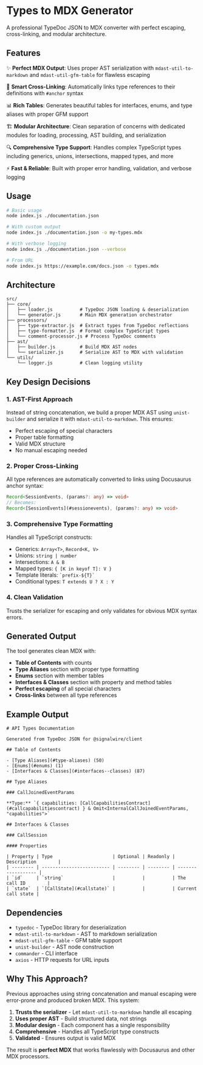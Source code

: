 # Types to MDX Generator

A professional TypeDoc JSON to MDX converter with perfect escaping, cross-linking, and modular architecture.

## Features

✨ **Perfect MDX Output**: Uses proper AST serialization with `mdast-util-to-markdown` and `mdast-util-gfm-table` for flawless escaping

🔗 **Smart Cross-Linking**: Automatically links type references to their definitions with `#anchor` syntax

📊 **Rich Tables**: Generates beautiful tables for interfaces, enums, and type aliases with proper GFM support

🏗️ **Modular Architecture**: Clean separation of concerns with dedicated modules for loading, processing, AST building, and serialization

🔍 **Comprehensive Type Support**: Handles complex TypeScript types including generics, unions, intersections, mapped types, and more

⚡ **Fast & Reliable**: Built with proper error handling, validation, and verbose logging

## Usage

```bash
# Basic usage
node index.js ./documentation.json

# With custom output
node index.js ./documentation.json -o my-types.mdx

# With verbose logging
node index.js ./documentation.json --verbose

# From URL
node index.js https://example.com/docs.json -o types.mdx
```

## Architecture

```
src/
├── core/
│   ├── loader.js          # TypeDoc JSON loading & deserialization
│   └── generator.js       # Main MDX generation orchestrator
├── processors/
│   ├── type-extractor.js  # Extract types from TypeDoc reflections
│   ├── type-formatter.js  # Format complex TypeScript types
│   └── comment-processor.js # Process TypeDoc comments
├── ast/
│   ├── builder.js         # Build MDX AST nodes
│   └── serializer.js      # Serialize AST to MDX with validation
└── utils/
    └── logger.js          # Clean logging utility
```

## Key Design Decisions

### 1. AST-First Approach

Instead of string concatenation, we build a proper MDX AST using `unist-builder` and serialize it with `mdast-util-to-markdown`. This ensures:

- Perfect escaping of special characters
- Proper table formatting
- Valid MDX structure
- No manual escaping needed

### 2. Proper Cross-Linking

All type references are automatically converted to links using Docusaurus anchor syntax:

```typescript
Record<SessionEvents, (params?: any) => void>
// Becomes:
Record<[SessionEvents](#sessionevents), (params?: any) => void>
```

### 3. Comprehensive Type Formatting

Handles all TypeScript constructs:

- Generics: `Array<T>`, `Record<K, V>`
- Unions: `string | number`
- Intersections: `A & B`
- Mapped types: `{ [K in keyof T]: V }`
- Template literals: `` `prefix-${T}` ``
- Conditional types: `T extends U ? X : Y`

### 4. Clean Validation

Trusts the serializer for escaping and only validates for obvious MDX syntax errors.

## Generated Output

The tool generates clean MDX with:

- **Table of Contents** with counts
- **Type Aliases** section with proper type formatting
- **Enums** section with member tables
- **Interfaces & Classes** section with property and method tables
- **Perfect escaping** of all special characters
- **Cross-links** between all type references

## Example Output

```mdx
# API Types Documentation

Generated from TypeDoc JSON for @signalwire/client

## Table of Contents

- [Type Aliases](#type-aliases) (50)
- [Enums](#enums) (1)
- [Interfaces & Classes](#interfaces--classes) (87)

## Type Aliases

### CallJoinedEventParams

**Type:** `{ capabilities: [CallCapabilitiesContract](#callcapabilitiescontract) } & Omit<InternalCallJoinedEventParams, "capabilities">`

## Interfaces & Classes

### CallSession

#### Properties

| Property | Type                      | Optional | Readonly | Description        |
| -------- | ------------------------- | -------- | -------- | ------------------ |
| `id`     | `string`                  |          |          | The call ID        |
| `state`  | `[CallState](#callstate)` |          |          | Current call state |
```

## Dependencies

- `typedoc` - TypeDoc library for deserialization
- `mdast-util-to-markdown` - AST to markdown serialization
- `mdast-util-gfm-table` - GFM table support
- `unist-builder` - AST node construction
- `commander` - CLI interface
- `axios` - HTTP requests for URL inputs

## Why This Approach?

Previous approaches using string concatenation and manual escaping were error-prone and produced broken MDX. This system:

1. **Trusts the serializer** - Let `mdast-util-to-markdown` handle all escaping
2. **Uses proper AST** - Build structured data, not strings
3. **Modular design** - Each component has a single responsibility
4. **Comprehensive** - Handles all TypeScript type constructs
5. **Validated** - Ensures output is valid MDX

The result is **perfect MDX** that works flawlessly with Docusaurus and other MDX processors.
